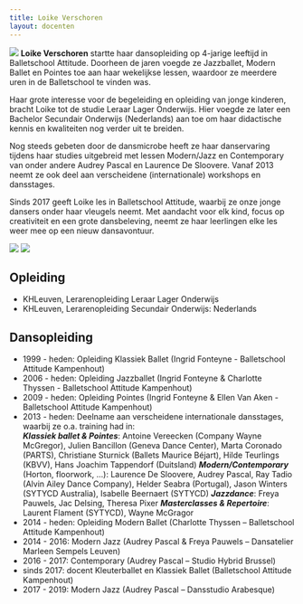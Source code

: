 ```yaml
---
title: Loike Verschoren
layout: docenten
---
```

![](/pictures/docenten/loike-verschoren/loike3.jpg)
**Loike Verschoren** startte haar dansopleiding op 4-jarige leeftijd in Balletschool Attitude. Doorheen de jaren voegde ze Jazzballet, Modern Ballet en Pointes toe aan haar wekelijkse lessen, waardoor ze meerdere uren in de Balletschool te vinden was. 

Haar grote interesse voor de begeleiding en opleiding van jonge kinderen, bracht Loike tot de studie Leraar Lager Onderwijs. Hier voegde ze later een Bachelor Secundair Onderwijs (Nederlands) aan toe om haar didactische kennis en kwaliteiten nog verder uit te breiden.

Nog steeds gebeten door de dansmicrobe heeft ze haar danservaring tijdens haar studies uitgebreid met lessen Modern/Jazz en Contemporary van onder andere Audrey Pascal en Laurence De Sloovere. Vanaf 2013 neemt ze ook deel aan verscheidene (internationale) workshops en dansstages.

Sinds 2017 geeft Loike les in Balletschool Attitude, waarbij ze onze jonge dansers onder haar vleugels neemt. Met aandacht voor elk kind, focus op creativiteit en een grote dansbeleving, neemt ze haar leerlingen elke les weer mee op een nieuw dansavontuur.

![](/pictures/docenten/loike-verschoren/loike1.jpg)
![](/pictures/docenten/loike-verschoren/loike2.jpg)

## Opleiding

* KHLeuven, Lerarenopleiding Leraar Lager Onderwijs
* KHLeuven, Lerarenopleiding Secundair Onderwijs: Nederlands

## Dansopleiding

* 1999 - heden: Opleiding Klassiek Ballet (Ingrid Fonteyne - Balletschool Attitude Kampenhout)
* 2006 - heden: Opleiding Jazzballet (Ingrid Fonteyne & Charlotte Thyssen - Balletschool Attitude Kampenhout)
* 2009 - heden: Opleiding Pointes (Ingrid Fonteyne & Ellen Van Aken - Balletschool Attitude Kampenhout)
* 2013 - heden: Deelname aan verscheidene internationale dansstages, waarbij ze o.a. training had in: <br/>
  ***Klassiek ballet & Pointes***: Antoine Vereecken (Company Wayne McGregor), Julien Bancillon (Geneva Dance Center), Marta Coronado (PARTS), Christiane Sturnick (Ballets Maurice Béjart), Hilde Teurlings (KBVV), Hans Joachim Tappendorf (Duitsland)
  ***Modern/Contemporary*** (Horton, floorwork, ...): Laurence De Sloovere, Audrey Pascal, Ray Tadio (Alvin Ailey Dance Company), Helder Seabra (Portugal), Jason Winters (SYTYCD Australia), Isabelle Beernaert (SYTYCD)
  ***Jazzdance***: Freya Pauwels, Jac Delsing, Theresa Pixer
  ***Masterclasses & Repertoire***: Laurent Flament (SYTYCD), Wayne McGragor
* 2014 - heden: Opleiding Modern Ballet (Charlotte Thyssen – Balletschool Attitude Kampenhout)
* 2014 - 2016: Modern Jazz (Audrey Pascal & Freya Pauwels – Dansatelier Marleen Sempels Leuven)
* 2016 - 2017: Contemporary (Audrey Pascal – Studio Hybrid Brussel)
* sinds 2017: docent Kleuterballet en Klassiek Ballet (Balletschool Attitude Kampenhout)
* 2017 - 2019: Modern Jazz (Audrey Pascal – Dansstudio Arabesque)
